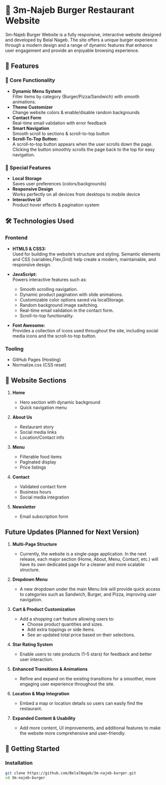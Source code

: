 # 🍔 3m-Najeb Burger Restaurant Website

3m-Najeb Burger Website is a fully responsive, interactive website designed and developed by Belal Nageb. The site offers a unique burger experience through a modern design and a range of dynamic features that enhance user engagement and provide an enjoyable browsing experience.

## 🌟 Features

### 🎯 Core Functionality

- **Dynamic Menu System**  
  Filter items by category (Burger/Pizza/Sandwich) with smooth animations.
- **Theme Customizer**  
  Change website colors & enable/disable random backgrounds
- **Contact Form**  
  Real-time email validation with error feedback
- **Smart Navigation**  
  Smooth scroll to sections & scroll-to-top button
- **Scroll-To-Top Button:**  
  A scroll-to-top button appears when the user scrolls down the page. Clicking the button smoothly scrolls the page back to the top for easy navigation.

### 🚀 Special Features

- **Local Storage**  
  Saves user preferences (colors/backgrounds)
- **Responsive Design**  
  Works perfectly on all devices from desktops to mobile device
- **Interactive UI**  
  Product hover effects & pagination system

## 🛠️ Technologies Used

### Frontend

- **HTML5 & CSS3:**  
  Used for building the website’s structure and styling. Semantic elements and CSS (variables,Flex,Grid) help create a modern, maintainable, and responsive design.

- **JavaScript:**  
  Powers interactive features such as:

  - Smooth scrolling navigation.
  - Dynamic product pagination with slide animations.
  - Customizable color options saved via localStorage.
  - Random background image switching.
  - Real-time email validation in the contact form.
  - Scroll-to-top functionality.

- **Font Awesome:**  
  Provides a collection of icons used throughout the site, including social media icons and the scroll-to-top button.

### Tooling

- GitHub Pages (Hosting)
- Normalize.css (CSS reset)

## 📂 Website Sections

1. **Home**

   - Hero section with dynamic background
   - Quick navigation menu

2. **About Us**

   - Restaurant story
   - Social media links
   - Location/Contact info

3. **Menu**

   - Filterable food items
   - Paginated display
   - Price listings

4. **Contact**

   - Validated contact form
   - Business hours
   - Social media integration

5. **Newsletter**
   - Email subscription form

## Future Updates (Planned for Next Version)

1. **Multi-Page Structure**

   - Currently, the website is a single-page application. In the next release, each major section (Home, About, Menu, Contact, etc.) will have its own dedicated page for a cleaner and more scalable structure.

2. **Dropdown Menu**

   - A new dropdown under the main Menu link will provide quick access to categories such as Sandwich, Burger, and Pizza, improving user navigation.

3. **Cart & Product Customization**

   - Add a shopping cart feature allowing users to:
     - Choose product quantities and sizes.
     - Add extra toppings or side items.
     - See an updated total price based on their selections.

4. **Star Rating System**

   - Enable users to rate products (1–5 stars) for feedback and better user interaction.

5. **Enhanced Transitions & Animations**

   - Refine and expand on the existing transitions for a smoother, more engaging user experience throughout the site.

6. **Location & Map Integration**

   - Embed a map or location details so users can easily find the restaurant.

7. **Expanded Content & Usability**
   - Add more content, UI improvements, and additional features to make the website more comprehensive and user-friendly.

## 🚀 Getting Started

### Installation

```bash
git clone https://github.com/BelalNageb/3m-najeb-burger.git
cd 3m-najeb-burger
```
